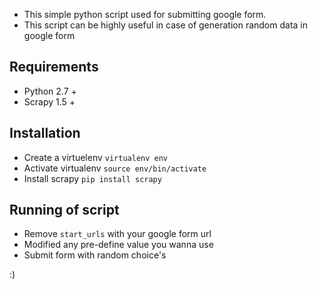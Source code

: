 - This simple python script used for submitting google form.
- This script can be highly useful in case of generation random data in google form


## Requirements
- Python 2.7 +
- Scrapy 1.5 +

## Installation
- Create a virtuelenv `virtualenv env`
- Activate virtualenv `source env/bin/activate`
- Install scrapy `pip install scrapy`

## Running of script
- Remove `start_urls` with your google form url
- Modified any pre-define value you wanna use
- Submit form with random choice's

:)